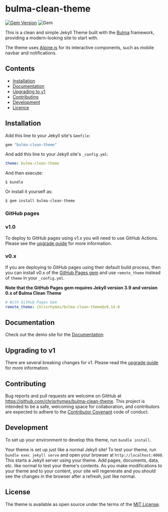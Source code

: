 # bulma-clean-theme

[![Gem Version](https://badge.fury.io/rb/bulma-clean-theme.svg)](https://badge.fury.io/rb/bulma-clean-theme)
![Gem](https://img.shields.io/gem/dt/bulma-clean-theme.svg)

This is a clean and simple Jekyll Theme built with the [Bulma](https://bulma.io/) framework, providing a modern-looking site to start with. 

The theme uses [Alpine.js](https://github.com/alpinejs/alpine) for its interactive components, such as mobile navbar and notifications.

## Contents

* [Installation](#installation)
* [Documentation](#documentation)
* [Upgrading to v1](#upgrading-to-v1)
* [Contributing](#contributing)
* [Development](#development)
* [Licence](#licence)


## Installation

Add this line to your Jekyll site's `Gemfile`:

```ruby
gem "bulma-clean-theme"
```

And add this line to your Jekyll site's `_config.yml`:

```yaml
theme: bulma-clean-theme
```

And then execute:

    $ bundle

Or install it yourself as:

    $ gem install bulma-clean-theme

### GitHub pages

### v1.0

To deploy to GitHub pages using v1.x you will need to use GitHub Actions. Please see the [upgrade guide](https://jeremiahboothe.github.io/bulma-clean-theme/docs/getting-started/upgrading-to-v1/) for more information.

### v0.x

If you are deploying to GitHub pages using their default build process, then you can install v0.x of the [GitHub Pages gem](https://github.com/github/pages-gem) and use `remote_theme` instead of `theme` in your `_config.yml`. 

**Note that the GitHub Pages gem requires Jekyll version 3.9 and version 0.x of Bulma Clean Theme**

```yaml
# With GitHub Pages Gem
remote_theme: chrisrhymes/bulma-clean-theme@v0.14.0
```

## Documentation

Check out the demo site for the [Documentation](https://jeremiahboothe.github.io/bulma-clean-theme/docs/)

## Upgrading to v1

There are several breaking changes for v1. Please read the [upgrade guide](https://jeremiahboothe.github.io/bulma-clean-theme/docs/getting-started/upgrading-to-v1/) for more information.

## Contributing

Bug reports and pull requests are welcome on GitHub at https://github.com/chrisrhymes/bulma-clean-theme. This project is intended to be a safe, welcoming space for collaboration, and contributors are expected to adhere to the [Contributor Covenant](http://contributor-covenant.org) code of conduct.

## Development

To set up your environment to develop this theme, run `bundle install`.

Your theme is set up just like a normal Jekyll site! To test your theme, run `bundle exec jekyll serve` and open your browser at `http://localhost:4000`. This starts a Jekyll server using your theme. Add pages, documents, data, etc. like normal to test your theme's contents. As you make modifications to your theme and to your content, your site will regenerate and you should see the changes in the browser after a refresh, just like normal.

## License

The theme is available as open source under the terms of the [MIT License](https://opensource.org/licenses/MIT).
